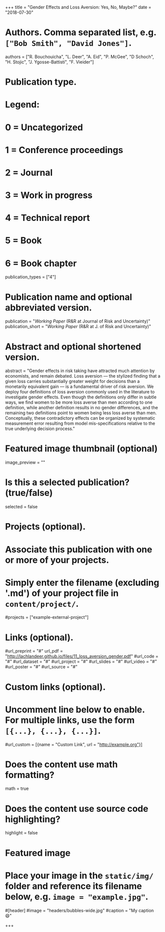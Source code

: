 +++
title = "Gender Effects and Loss Aversion: Yes, No, Maybe?"
date = "2018-07-30"

# Authors. Comma separated list, e.g. `["Bob Smith", "David Jones"]`.
authors = ["R. Bouchouicha", "L. Deer", "A. Eid", "P. McGee", "D Schoch", "H. Stojic", "J. Ygosse-Battisti", "F. Vieider"]

# Publication type.
# Legend:
# 0 = Uncategorized
# 1 = Conference proceedings
# 2 = Journal
# 3 = Work in progress
# 4 = Technical report
# 5 = Book
# 6 = Book chapter
publication_types = ["4"]

# Publication name and optional abbreviated version.
publication = "*Working Paper* (R&R at Journal of Risk and Uncertainty)"
publication_short = "*Working Paper* (R&R at J. of Risk and Uncertainty)"

# Abstract and optional shortened version.
abstract = "Gender  effects  in  risk  taking  have  attracted  much  attention  by  economists,  and remain  debated.  Loss  aversion — the  stylized  finding  that  a  given  loss  carries  substantially  greater  weight  for  decisions  than  a  monetarily  equivalent  gain — is  a  fundamental  driver  of  risk  aversion.  We  deploy  four  definitions  of  loss  aversion  commonly used  in  the  literature  to  investigate  gender  effects.  Even  though  the  definitions  only differ  in  subtle  ways,  we  find  women  to  be  more  loss  averse  than  men  according to  one  definition,  while  another  definition  results  in  no  gender  differences,  and  the remaining  two  definitions  point  to  women  being less loss  averse  than  men.  Conceptually,  these  contradictory  effects  can  be  organized  by  systematic  measurement error  resulting  from  model  mis-specifications  relative  to  the  true  underlying  decision process."

# Featured image thumbnail (optional)
image_preview = ""

# Is this a selected publication? (true/false)
selected = false

# Projects (optional).
#   Associate this publication with one or more of your projects.
#   Simply enter the filename (excluding '.md') of your project file in `content/project/`.
#projects = ["example-external-project"]

# Links (optional).
#url_preprint = "#"
url_pdf = "http://lachlandeer.github.io/files/11_loss_aversion_gender.pdf"
#url_code = "#"
#url_dataset = "#"
#url_project = "#"
#url_slides = "#"
#url_video = "#"
#url_poster = "#"
#url_source = "#"

# Custom links (optional).
#   Uncomment line below to enable. For multiple links, use the form `[{...}, {...}, {...}]`.
#url_custom = [{name = "Custom Link", url = "http://example.org"}]

# Does the content use math formatting?
math = true

# Does the content use source code highlighting?
highlight = false

# Featured image
# Place your image in the `static/img/` folder and reference its filename below, e.g. `image = "example.jpg"`.
#[header]
#image = "headers/bubbles-wide.jpg"
#caption = "My caption :smile:"

+++
